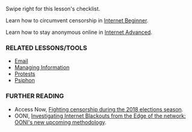 [Title]: # (What now?)
[Order]: # (3)

Swipe right for this lesson's checklist.

Learn how to circumvent censorship in [Internet Beginner](umbrella://lesson/the-internet/0).

Learn how to stay anonymous online in [Internet Advanced](umbrella://lesson/the-internet/1).

### RELATED LESSONS/TOOLS

*	[Email](umbrella://lesson/email/0) 
*   [Managing Information](umbrella://lesson/managing-information)
*	[Protests](umbrella://lesson/protests/0)
*   [Psiphon](umbrella://lesson/psiphon)

### FURTHER READING

*	Access Now, [Fighting censorship during the 2018 elections season](https://www.accessnow.org/fighting-censorship-in-2018-elections/). 
*	OONI, [Investigating Internet Blackouts from the Edge of the network: OONI's new upcoming methodology](https://ooni.torproject.org/post/investigating-internet-blackouts/).
